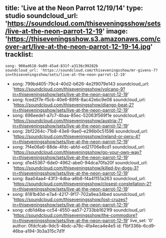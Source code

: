title: 'Live at the Neon Parrot 12/19/14'
type: studio
soundcloud_url: 'https://soundcloud.com/thiseveningsshow/sets/live-at-the-neon-parrot-12-19'
image: 'https://thiseveningsshow.s3.amazonaws.com/cover-art/live-at-the-neon-parrot-12-19-14.jpg'
tracklist:
  -
    song: 900ad618-9a89-45ad-831f-a3136c99282b
    soundcloud_url: 'https://soundcloud.com/thiseveningsshow/mr-givens-7?in=thiseveningsshow/sets/live-at-the-neon-parrot-12-19'
  -
    song: 799bd405-79c4-40d2-b626-4e2f9079e143
    soundcloud_url: 'https://soundcloud.com/thiseveningsshow/volcano-9?in=thiseveningsshow/sets/live-at-the-neon-parrot-12-19'
  -
    song: fced2f7e-f5cb-40e6-89f8-8ac42ebc9e08
    soundcloud_url: 'https://soundcloud.com/thiseveningsshow/django-beat-2?in=thiseveningsshow/sets/live-at-the-neon-parrot-12-19'
  -
    song: 696eede1-a7c7-4baa-85ec-52063f569f1e
    soundcloud_url: 'https://soundcloud.com/thiseveningsshow/austria-7?in=thiseveningsshow/sets/live-at-the-neon-parrot-12-19'
  -
    song: 2bf2264c-71b8-43e6-9ae0-e296b0c51596
    soundcloud_url: 'https://soundcloud.com/thiseveningsshow/ireland-or-peru-4?in=thiseveningsshow/sets/live-at-the-neon-parrot-12-19'
  -
    song: 7f4e06a6-88de-4fdc-abfd-ed21706e8cd1
    soundcloud_url: 'https://soundcloud.com/thiseveningsshow/go-your-own-way?in=thiseveningsshow/sets/live-at-the-neon-parrot-12-19'
  -
    song: d1e45367-6de0-4962-abe0-94dca70fa20f
    soundcloud_url: 'https://soundcloud.com/thiseveningsshow/killed-by-dogs-3?in=thiseveningsshow/sets/live-at-the-neon-parrot-12-19'
  -
    song: 8aa04aa4-43f3-4dba-a6b8-f4a41151a263
    soundcloud_url: 'https://soundcloud.com/thiseveningsshow/closest-constellation-2?in=thiseveningsshow/sets/live-at-the-neon-parrot-12-19'
  -
    song: 8181b40d-e7a4-4217-9f17-702a9ea34bed
    soundcloud_url: 'https://soundcloud.com/thiseveningsshow/lost-cruzes?in=thiseveningsshow/sets/live-at-the-neon-parrot-12-19'
  -
    song: cdb1d4ba-cc54-4550-aa57-2733bb1621f9
    soundcloud_url: 'https://soundcloud.com/thiseveningsshow/the-commodore?in=thiseveningsshow/sets/live-at-the-neon-parrot-12-19'
live_set: '0'
author: 0fdcfcab-9dc5-4bdc-a78c-4fa4eca4e4e5
id: f1bf336b-6cd9-46ba-a194-3b3a315c7d1f
